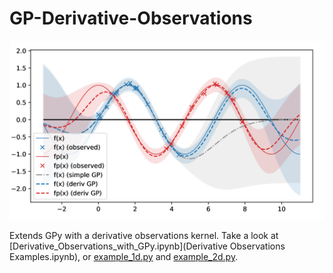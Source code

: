 # GP-Derivative-Observations

<img src="coverfig.png" width="775">

Extends GPy with a derivative observations kernel. Take a look at [Derivative_Observations_with_GPy.ipynb](Derivative Observations Examples.ipynb), or [example_1d.py](example_1d.py) and [example_2d.py](example_2d.py).
